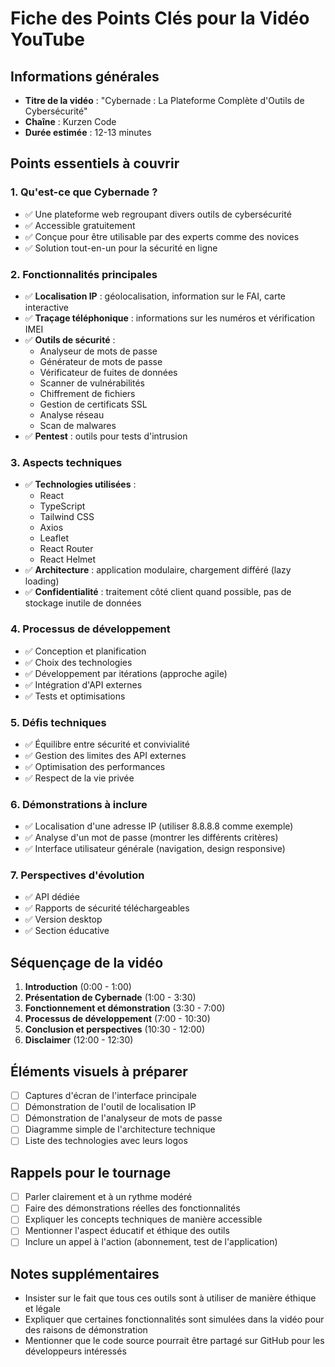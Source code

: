 # Fiche des Points Clés pour la Vidéo YouTube

## Informations générales
- **Titre de la vidéo** : "Cybernade : La Plateforme Complète d'Outils de Cybersécurité"
- **Chaîne** : Kurzen Code
- **Durée estimée** : 12-13 minutes

## Points essentiels à couvrir

### 1. Qu'est-ce que Cybernade ?
- ✅ Une plateforme web regroupant divers outils de cybersécurité
- ✅ Accessible gratuitement
- ✅ Conçue pour être utilisable par des experts comme des novices
- ✅ Solution tout-en-un pour la sécurité en ligne

### 2. Fonctionnalités principales
- ✅ **Localisation IP** : géolocalisation, information sur le FAI, carte interactive
- ✅ **Traçage téléphonique** : informations sur les numéros et vérification IMEI
- ✅ **Outils de sécurité** : 
  - Analyseur de mots de passe
  - Générateur de mots de passe
  - Vérificateur de fuites de données
  - Scanner de vulnérabilités
  - Chiffrement de fichiers
  - Gestion de certificats SSL
  - Analyse réseau
  - Scan de malwares
- ✅ **Pentest** : outils pour tests d'intrusion

### 3. Aspects techniques
- ✅ **Technologies utilisées** :
  - React
  - TypeScript
  - Tailwind CSS
  - Axios
  - Leaflet
  - React Router
  - React Helmet
- ✅ **Architecture** : application modulaire, chargement différé (lazy loading)
- ✅ **Confidentialité** : traitement côté client quand possible, pas de stockage inutile de données

### 4. Processus de développement
- ✅ Conception et planification
- ✅ Choix des technologies
- ✅ Développement par itérations (approche agile)
- ✅ Intégration d'API externes
- ✅ Tests et optimisations

### 5. Défis techniques
- ✅ Équilibre entre sécurité et convivialité
- ✅ Gestion des limites des API externes
- ✅ Optimisation des performances
- ✅ Respect de la vie privée

### 6. Démonstrations à inclure
- ✅ Localisation d'une adresse IP (utiliser 8.8.8.8 comme exemple)
- ✅ Analyse d'un mot de passe (montrer les différents critères)
- ✅ Interface utilisateur générale (navigation, design responsive)

### 7. Perspectives d'évolution
- ✅ API dédiée
- ✅ Rapports de sécurité téléchargeables
- ✅ Version desktop
- ✅ Section éducative

## Séquençage de la vidéo
1. **Introduction** (0:00 - 1:00)
2. **Présentation de Cybernade** (1:00 - 3:30)
3. **Fonctionnement et démonstration** (3:30 - 7:00)
4. **Processus de développement** (7:00 - 10:30)
5. **Conclusion et perspectives** (10:30 - 12:00)
6. **Disclaimer** (12:00 - 12:30)

## Éléments visuels à préparer
- [ ] Captures d'écran de l'interface principale
- [ ] Démonstration de l'outil de localisation IP
- [ ] Démonstration de l'analyseur de mots de passe
- [ ] Diagramme simple de l'architecture technique
- [ ] Liste des technologies avec leurs logos

## Rappels pour le tournage
- [ ] Parler clairement et à un rythme modéré
- [ ] Faire des démonstrations réelles des fonctionnalités
- [ ] Expliquer les concepts techniques de manière accessible
- [ ] Mentionner l'aspect éducatif et éthique des outils
- [ ] Inclure un appel à l'action (abonnement, test de l'application)

## Notes supplémentaires
- Insister sur le fait que tous ces outils sont à utiliser de manière éthique et légale
- Expliquer que certaines fonctionnalités sont simulées dans la vidéo pour des raisons de démonstration
- Mentionner que le code source pourrait être partagé sur GitHub pour les développeurs intéressés 